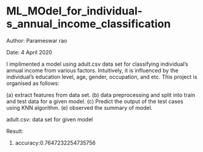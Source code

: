 # ML_MOdel_for_individual-s_annual_income_classification
Author: Parameswar rao

Date: 4 April 2020

I implimented a model using adult.csv data set for classifying individual’s annual income from various factors. Intuitively, it is influenced by the individual’s education level, age, gender, occupation, and etc. This project is organised as follows:

(a) extract features from data set.
(b) data preprocessing and split into train and test data for a given model.
(c) Predict the output of the test cases using KNN algorithm. 
(e) observed the summary of model.

adult.csv: data set for given model

Result:
1. accuracy:0.7647232254735756
